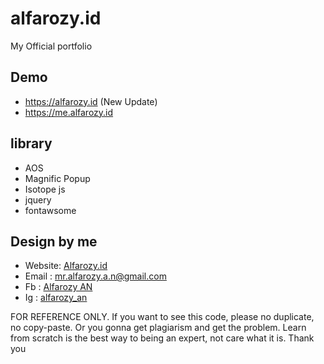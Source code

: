 # alfarozy.id

My Official portfolio

## Demo

- https://alfarozy.id (New Update)
- https://me.alfarozy.id



## library

- AOS
- Magnific Popup
- Isotope js
- jquery
- fontawsome

## Design by me

- Website: [Alfarozy.id](https://alfarozy.id)
- Email : [mr.alfarozy.a.n@gmail.com](mailto:mr.alfarozy.a.n@gmail.com)
- Fb : [Alfarozy AN](https://www.facebook.com/Alfarozy.A.n/)
- Ig : [alfarozy_an](instagram.com/alfarozy_an/)

FOR REFERENCE ONLY. If you want to see this code, please no duplicate, no copy-paste. Or you gonna get plagiarism and get the problem. Learn from scratch is the best way to being an expert, not care what it is. Thank you
